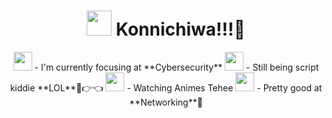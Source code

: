<h1 align="center"><img src="https://transmemes.netlify.app/~media/onii-chan-is-done-for/transparent-clean/402300047.png" height="40"> Konnichiwa!!!👋</h1>

<div align="center">
<img src="https://transmemes.netlify.app/~media/onii-chan-is-done-for/transparent-clean/402300081.png" height="30"> - I'm currently focusing at **Cybersecurity**
<img src="https://transmemes.netlify.app/~media/onii-chan-is-done-for/transparent-clean/181425785.png" height="30"> - Still being script kiddie **LOL**🥺👉👈
<img src="https://transmemes.netlify.app/~media/onii-chan-is-done-for/transparent-clean/402300083.png" height="30"> - Watching Animes Tehee
<img src="https://transmemes.netlify.app/~media/onii-chan-is-done-for/transparent-clean/402300080.png" height="30"> - Pretty good at **Networking**🤏
</div>
